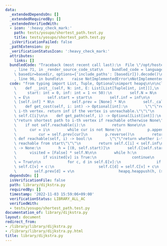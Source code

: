```yaml
---
data:
  _extendedDependsOn: []
  _extendedRequiredBy: []
  _extendedVerifiedWith:
  - icon: ':heavy_check_mark:'
    path: tests/yosupo/shortest_path.test.py
    title: tests/yosupo/shortest_path.test.py
  _isVerificationFailed: false
  _pathExtension: py
  _verificationStatusIcon: ':heavy_check_mark:'
  attributes:
    links: []
  bundledCode: "Traceback (most recent call last):\n  File \"/opt/hostedtoolcache/PyPy/3.7.13/x64/site-packages/onlinejudge_verify/documentation/build.py\"\
    , line 71, in _render_source_code_stat\n    bundled_code = language.bundle(stat.path,\
    \ basedir=basedir, options={'include_paths': [basedir]}).decode()\n  File \"/opt/hostedtoolcache/PyPy/3.7.13/x64/site-packages/onlinejudge_verify/languages/python.py\"\
    , line 96, in bundle\n    raise NotImplementedError\nNotImplementedError\n"
  code: "from typing import List, Tuple, Optional\nimport heapq\n\n\nclass Dijkstra:\n\
    \    def __init__(self, N: int, E: List[List[Tuple[int, int]]],\n            \
    \     start: int = 0, inf: int = 1 << 50):\n        self.N = N\n        self.E\
    \ = E\n        self.start = start\n        self.inf = inf\n\n        self.C =\
    \ [self.inf] * N\n        self.prev = [None] * N\n        self._calculate()\n\n\
    \    def get_cost(self, i: int) -> Optional[int]:\n        \"\"\"return cost to\
    \ i-th vertex. return inf if the vertex is unreachable.\"\"\"\n        return\
    \ self.C[i]\n\n    def get_path(self, i) -> Optional[List[int]]:\n        \"\"\
    \"return shortest path to i-th vertex if reachable otherwise None\"\"\"\n    \
    \    if not self.reachable(i):\n            return None\n\n        p = []\n  \
    \      cur = i\n        while cur is not None:\n            p.append(cur)\n  \
    \          cur = self.prev[cur]\n        p.reverse()\n        return p\n\n   \
    \ def reachable(self, i) -> bool:\n        \"\"\"return whether i-th vertex is\
    \ reachable from start\"\"\"\n        return self.C[i] < self.inf\n\n    def _calculate(self)\
    \ -> None:\n        h = [(0, self.start)]\n        self.C[self.start] = 0\n  \
    \      visited = [False] * self.N\n\n        while h:\n            _, v = heapq.heappop(h)\n\
    \            if visited[v] is True:\n                continue\n            visited[v]\
    \ = True\n\n            for c, d in self.E[v]:\n                if self.C[d] >\
    \ self.C[v] + c:\n                    self.C[d] = self.C[v] + c\n            \
    \        self.prev[d] = v\n                    heapq.heappush(h, (self.C[d], d))\n"
  dependsOn: []
  isVerificationFile: false
  path: library/dijkstra.py
  requiredBy: []
  timestamp: '2022-11-03 15:59:06+09:00'
  verificationStatus: LIBRARY_ALL_AC
  verifiedWith:
  - tests/yosupo/shortest_path.test.py
documentation_of: library/dijkstra.py
layout: document
redirect_from:
- /library/library/dijkstra.py
- /library/library/dijkstra.py.html
title: library/dijkstra.py
---
```

